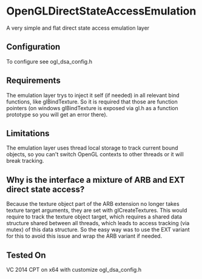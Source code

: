 OpenGLDirectStateAccessEmulation
================================

A very simple and flat direct state access emulation layer


Configuration
-------------
To configure see ogl\_dsa\_config.h

Requirements
------------
The emulation layer trys to inject it self (if needed) in all relevant bind functions, like glBindTexture. So it is required that those are function pointers (on windows glBindTexture is exposed via gl.h as a function prototype so you will get an error there).

Limitations
-----------
The emulation layer uses thread local storage to track current bound objects, so you can't switch OpenGL contexts to other threads or it will break tracking.

Why is the interface a mixture of ARB and EXT direct state access?
------------------------------------------------------------------
Because the texture object part of the ARB extension no longer takes texture target arguments, they are set with glCreateTextures. This would require to track the texture object target, which requires a shared data structure shared between all threads, which leads to access tracking (via mutex) of this data structure.
So the easy way was to use the EXT variant for this to avoid this issue and wrap the ARB variant if needed.

Tested On
---------
VC 2014 CPT on x64 with customize ogl\_dsa\_config.h

